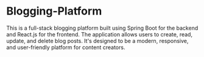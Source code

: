 # Blogging-Platform
This is a full-stack blogging platform built using Spring Boot for the backend and React.js for the frontend. The application allows users to create, read, update, and delete blog posts. It's designed to be a modern, responsive, and user-friendly platform for content creators.
